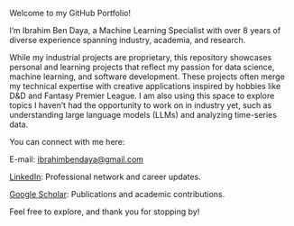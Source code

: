 Welcome to my GitHub Portfolio!

I’m Ibrahim Ben Daya, a Machine Learning Specialist with over 8 years of diverse experience spanning industry, academia, and research.

While my industrial projects are proprietary, this repository showcases personal and learning projects that reflect my passion for data science, machine learning, and software development. These projects often merge my technical expertise with creative applications inspired by hobbies like D&D and Fantasy Premier League. I am also using this space to explore topics I haven’t had the opportunity to work on in industry yet, such as understanding large language models (LLMs) and analyzing time-series data.

You can connect with me here:

E-mail: ibrahimbendaya@gmail.com

[LinkedIn](https://www.linkedin.com/in/ibrahim-ben-daya-phd-4764a580/): Professional network and career updates.

[Google Scholar](https://scholar.google.com/citations?user=xYW8X_0AAAAJ&hl=en): Publications and academic contributions.

Feel free to explore, and thank you for stopping by!
